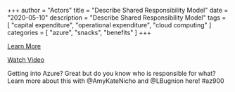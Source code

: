 +++
author = "Actors"
title = "Describe Shared Responsibility Model"
date = "2020-05-10"
description = "Describe Shared Responsibility Model"
tags = [
    "capital expenditure",
    "operational expenditure",
    "cloud computing"
]
categories = [
    "azure",
    "snacks",
    "benefits"
]
+++

[Learn More](https://docs.microsoft.com/learn/modules/principles-cloud-computing/3c-capex-vs-opex?WT.mc_id=snackable-social-cxa)

[Watch Video](https://twitter.com/i/status/1258411264532901892)

Getting into Azure? Great but do you know who is responsible for what? Learn more about this with @AmyKateNicho and @LBugnion here! #az900